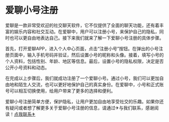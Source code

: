 # 爱聊小号注册

爱聊是一款非常受欢迎的社交聊天软件，它不仅提供了全面的聊天功能，还有着丰富的娱乐内容和社交互动。在爱聊中，用户可以注册小号，来保护自己的隐私，同时也可以更自由地表达自己。接下来我们就来了解一下爱聊小号注册的具体步骤。

首先，打开爱聊APP，进入个人中心页面，点击“注册小号”按钮。在弹出的小号注册页面中，输入手机号码并验证，然后设置小号的昵称和头像。接着，填写小号的个人资料，包括性别、年龄、地区等信息。最后，设置小号的隐私权限，决定是否公开小号资料和动态。

在完成以上步骤后，我们就成功注册了一个爱聊小号。通过小号，我们可以更加自由地和陌生人交流，也可以更好地保护自己的真实身份。在爱聊中，小号和正式账号可以相互切换使用，给用户带来了更多的选择和便利。

爱聊小号注册简单方便，保护隐私，让用户更加自由地享受社交的乐趣。如果你还有疑问或者想了解更多关于爱聊小号注册的信息，请通过✈与我们联系，感谢阅读！[点我联系✈](https://wap.G208.com)
